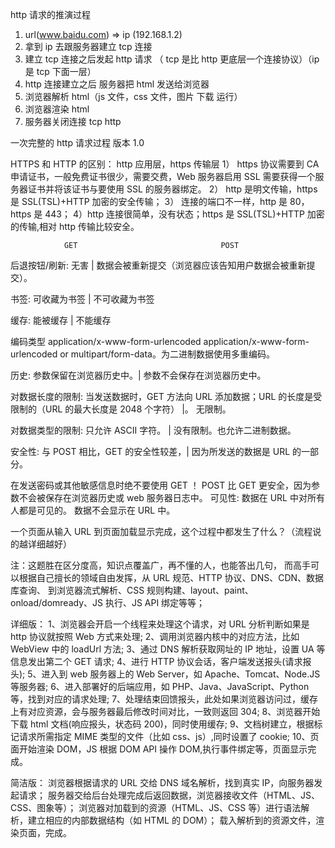http 请求的推演过程

1.  url(www.baidu.com) => ip (192.168.1.2)
2.  拿到 ip 去跟服务器建立 tcp 连接
3.  建立 tcp 连接之后发起 http 请求 （ tcp 是比 http 更底层一个连接协议）（ip 是 tcp 下面一层）
4.  http 连接建立之后 服务器把 html 发送给浏览器
5.  浏览器解析 html（js 文件，css 文件，图片 下载 运行）
6.  浏览器渲染 html
7.  服务器关闭连接 tcp http

一次完整的 http 请求过程 版本 1.0

HTTPS 和 HTTP 的区别：
http 应用层，https 传输层
1） https 协议需要到 CA 申请证书，一般免费证书很少，需要交费，Web 服务器启用 SSL 需要获得一个服务器证书并将该证书与要使用 SSL 的服务器绑定。
2） http 是明文传输，https 是 SSL(TSL)+HTTP 加密的安全传输；
3） 连接的端口不一样，http 是 80，https 是 443；
4）http 连接很简单，没有状态；https 是 SSL(TSL)+HTTP 加密的传输,相对 http 传输比较安全。

                GET	                               POST

后退按钮/刷新: 无害 | 数据会被重新提交（浏览器应该告知用户数据会被重新提交）。

书签: 可收藏为书签 | 不可收藏为书签

缓存: 能被缓存 | 不能缓存

编码类型 application/x-www-form-urlencoded application/x-www-form-urlencoded or multipart/form-data。为二进制数据使用多重编码。

历史: 参数保留在浏览器历史中。| 参数不会保存在浏览器历史中。

对数据长度的限制: 当发送数据时，GET 方法向 URL 添加数据；URL 的长度是受限制的（URL 的最大长度是 2048 个字符） |。 无限制。

对数据类型的限制: 只允许 ASCII 字符。 | 没有限制。也允许二进制数据。

安全性: 与 POST 相比，GET 的安全性较差，| 因为所发送的数据是 URL 的一部分。

在发送密码或其他敏感信息时绝不要使用 GET ！ POST 比 GET 更安全，因为参数不会被保存在浏览器历史或 web 服务器日志中。
可见性: 数据在 URL 中对所有人都是可见的。 数据不会显示在 URL 中。

一个页面从输入 URL 到页面加载显示完成，这个过程中都发生了什么？（流程说的越详细越好）

注：这题胜在区分度高，知识点覆盖广，再不懂的人，也能答出几句，
而高手可以根据自己擅长的领域自由发挥，从 URL 规范、HTTP 协议、DNS、CDN、数据库查询、
到浏览器流式解析、CSS 规则构建、layout、paint、onload/domready、JS 执行、JS API 绑定等等；

详细版：
1、浏览器会开启一个线程来处理这个请求，对 URL 分析判断如果是 http 协议就按照 Web 方式来处理;
2、调用浏览器内核中的对应方法，比如 WebView 中的 loadUrl 方法;
3、通过 DNS 解析获取网址的 IP 地址，设置 UA 等信息发出第二个 GET 请求;
4、进行 HTTP 协议会话，客户端发送报头(请求报头);
5、进入到 web 服务器上的 Web Server，如 Apache、Tomcat、Node.JS 等服务器;
6、进入部署好的后端应用，如 PHP、Java、JavaScript、Python 等，找到对应的请求处理;
7、处理结束回馈报头，此处如果浏览器访问过，缓存上有对应资源，会与服务器最后修改时间对比，一致则返回 304;
8、浏览器开始下载 html 文档(响应报头，状态码 200)，同时使用缓存;
9、文档树建立，根据标记请求所需指定 MIME 类型的文件（比如 css、js）,同时设置了 cookie;
10、页面开始渲染 DOM，JS 根据 DOM API 操作 DOM,执行事件绑定等，页面显示完成。

简洁版：
浏览器根据请求的 URL 交给 DNS 域名解析，找到真实 IP，向服务器发起请求；
服务器交给后台处理完成后返回数据，浏览器接收文件（HTML、JS、CSS、图象等）；
浏览器对加载到的资源（HTML、JS、CSS 等）进行语法解析，建立相应的内部数据结构（如 HTML 的 DOM）；
载入解析到的资源文件，渲染页面，完成。
